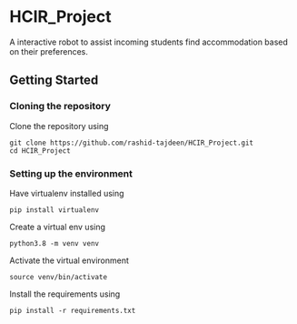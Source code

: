 # HCIR_Project
A interactive robot to assist incoming students find accommodation based on their preferences.

## Getting Started

### Cloning the repository

Clone the repository using

```shell
git clone https://github.com/rashid-tajdeen/HCIR_Project.git
cd HCIR_Project
```

### Setting up the environment

Have virtualenv installed using
```shell
pip install virtualenv
```

Create a virtual env using
```shell
python3.8 -m venv venv
```

Activate the virtual environment
```shell
source venv/bin/activate
```

Install the requirements using
```shell
pip install -r requirements.txt
```